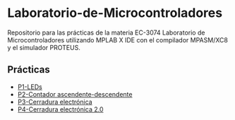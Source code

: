 # Laboratorio-de-Microcontroladores
Repositorio para las prácticas de la materia EC-3074 Laboratorio de Microcontroladores utilizando MPLAB X IDE con el compilador MPASM/XC8 y el simulador PROTEUS.

## Prácticas
- [P1-LEDs](//P1-LEDs/)
- [P2-Contador ascendente-descendente](./P2-Contador-Ascendente-Descendente/)
- [P3-Cerradura electrónica](./P3-Cerradura-Electronica/)
- [P4-Cerradura electrónica 2.0](./P4-Cerradura-Electronica-2.0/)